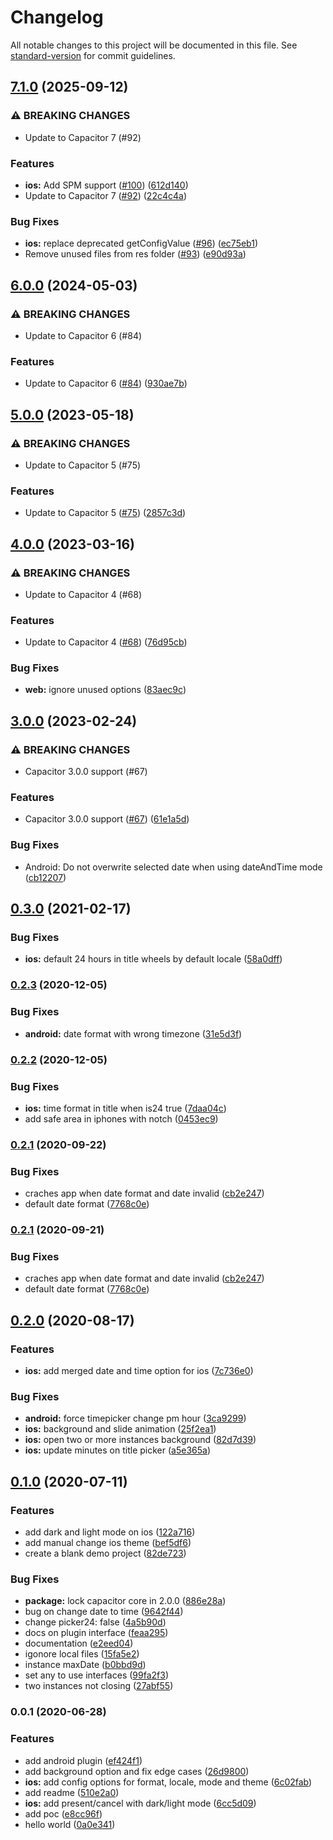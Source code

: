 # Changelog

All notable changes to this project will be documented in this file. See [standard-version](https://github.com/conventional-changelog/standard-version) for commit guidelines.

## [7.1.0](https://github.com/capacitor-community/date-picker/compare/v6.0.0...v7.1.0) (2025-09-12)


### ⚠ BREAKING CHANGES

* Update to Capacitor 7 (#92)

### Features

* **ios:** Add SPM support ([#100](https://github.com/capacitor-community/date-picker/issues/100)) ([612d140](https://github.com/capacitor-community/date-picker/commit/612d140cded8749b88d82170939a316e21eed9e8))
* Update to Capacitor 7 ([#92](https://github.com/capacitor-community/date-picker/issues/92)) ([22c4c4a](https://github.com/capacitor-community/date-picker/commit/22c4c4a3f93fbed15710c842a5b41393ae0ac839))


### Bug Fixes

* **ios:** replace deprecated getConfigValue ([#96](https://github.com/capacitor-community/date-picker/issues/96)) ([ec75eb1](https://github.com/capacitor-community/date-picker/commit/ec75eb114de741182f8fb883b25c6523d7512dc3))
* Remove unused files from res folder ([#93](https://github.com/capacitor-community/date-picker/issues/93)) ([e90d93a](https://github.com/capacitor-community/date-picker/commit/e90d93aab9909d87873d28367a1f5906d466f38a))

## [6.0.0](https://github.com/capacitor-community/date-picker/compare/v5.0.0...v6.0.0) (2024-05-03)


### ⚠ BREAKING CHANGES

* Update to Capacitor 6 (#84)

### Features

* Update to Capacitor 6 ([#84](https://github.com/capacitor-community/date-picker/issues/84)) ([930ae7b](https://github.com/capacitor-community/date-picker/commit/930ae7be97c7a7c9082882f979d25d22d22af9cd))

## [5.0.0](https://github.com/capacitor-community/date-picker/compare/v4.0.0...v5.0.0) (2023-05-18)


### ⚠ BREAKING CHANGES

* Update to Capacitor 5 (#75)

### Features

* Update to Capacitor 5 ([#75](https://github.com/capacitor-community/date-picker/issues/75)) ([2857c3d](https://github.com/capacitor-community/date-picker/commit/2857c3df0f20cba89c2e7140309aab9cfd05f245))

## [4.0.0](https://github.com/capacitor-community/date-picker/compare/v3.0.0...v4.0.0) (2023-03-16)


### ⚠ BREAKING CHANGES

* Update to Capacitor 4 (#68)

### Features

* Update to Capacitor 4 ([#68](https://github.com/capacitor-community/date-picker/issues/68)) ([76d95cb](https://github.com/capacitor-community/date-picker/commit/76d95cb033de0c1cb45aec2bd80e334d4f90acaf))


### Bug Fixes

* **web:** ignore unused options ([83aec9c](https://github.com/capacitor-community/date-picker/commit/83aec9c5a1453f921ca9770df1003aaf753e7748))

## [3.0.0](https://github.com/capacitor-community/date-picker/compare/v0.2.3...v3.0.0) (2023-02-24)


### ⚠ BREAKING CHANGES

* Capacitor 3.0.0 support (#67)

### Features

* Capacitor 3.0.0 support ([#67](https://github.com/capacitor-community/date-picker/issues/67)) ([61e1a5d](https://github.com/capacitor-community/date-picker/commit/61e1a5d8146dc247031b52b5bea11923f2166020))


### Bug Fixes

* Android: Do not overwrite selected date when using dateAndTime mode ([cb12207](https://github.com/capacitor-community/date-picker/commit/cb1220715ed61e9d4ac138820a4deb24e8a71a90))

## [0.3.0](https://github.com/capacitor-community/date-picker/compare/v0.2.3...v0.3.0) (2021-02-17)


### Bug Fixes

* **ios:** default 24 hours in title wheels by default locale ([58a0dff](https://github.com/capacitor-community/date-picker/commit/58a0dffce727e999d47d936932717d92c3717afa))

### [0.2.3](https://github.com/capacitor-community/date-picker/compare/v0.2.2...v0.2.3) (2020-12-05)


### Bug Fixes

* **android:** date format with wrong timezone ([31e5d3f](https://github.com/capacitor-community/date-picker/commit/31e5d3fdda1f8ed6dd0062004ec73399aa02eb9b))

### [0.2.2](https://github.com/capacitor-community/date-picker/compare/v0.2.1...v0.2.2) (2020-12-05)


### Bug Fixes

* **ios:** time format in title when is24 true ([7daa04c](https://github.com/capacitor-community/date-picker/commit/7daa04cd4d6ff84b93b4a5bb065363242e4504f6))
* add safe area in iphones with notch ([0453ec9](https://github.com/capacitor-community/date-picker/commit/0453ec9d00e07faa9d31f10a3d46cfd6224cc93d))

### [0.2.1](https://github.com/capacitor-community/date-picker/compare/v0.2.0...v0.2.1) (2020-09-22)


### Bug Fixes

* craches app when date format and date invalid ([cb2e247](https://github.com/capacitor-community/date-picker/commit/cb2e247c6d6d67a1927e943c815fdc50e3176063))
* default date format ([7768c0e](https://github.com/capacitor-community/date-picker/commit/7768c0e1886aa7542c8ebb0066287de887682a99))

### [0.2.1](https://github.com/capacitor-community/date-picker/compare/v0.2.0...v0.2.1) (2020-09-21)


### Bug Fixes

* craches app when date format and date invalid ([cb2e247](https://github.com/capacitor-community/date-picker/commit/cb2e247c6d6d67a1927e943c815fdc50e3176063))
* default date format ([7768c0e](https://github.com/capacitor-community/date-picker/commit/7768c0e1886aa7542c8ebb0066287de887682a99))

## [0.2.0](https://github.com/capacitor-community/date-picker/compare/v0.1.0...v0.2.0) (2020-08-17)


### Features

* **ios:** add merged date and time option for ios ([7c736e0](https://github.com/capacitor-community/date-picker/commit/7c736e0c350aba64575595965aa3f66c104d4f6c))


### Bug Fixes

* **android:** force timepicker change pm hour ([3ca9299](https://github.com/capacitor-community/date-picker/commit/3ca9299a78e54da2f1dd02255d1d57b3f6f0f78d))
* **ios:** background and slide animation ([25f2ea1](https://github.com/capacitor-community/date-picker/commit/25f2ea147ae7db5b9bed90d98cb58785562f6084))
* **ios:** open two or more instances background ([82d7d39](https://github.com/capacitor-community/date-picker/commit/82d7d39b502ac6d1daf9268f2fdd3a70f668386d))
* **ios:** update minutes on title picker ([a5e365a](https://github.com/capacitor-community/date-picker/commit/a5e365a3039d4912171425cec85c9f0a6a958f18))

## [0.1.0](https://github.com/capacitor-community/date-picker/compare/v0.0.1...v0.1.0) (2020-07-11)


### Features

* add dark and light mode on ios ([122a716](https://github.com/capacitor-community/date-picker/commit/122a7165e7e23040aa391855a3e8c62872398399))
* add manual change ios theme ([bef5df6](https://github.com/capacitor-community/date-picker/commit/bef5df6800d010c3bcb39b24d207d17595365141))
* create a blank demo project ([82de723](https://github.com/capacitor-community/date-picker/commit/82de723407e318ab9002c8ffdce0ea2d183b32d0))


### Bug Fixes

* **package:** lock capacitor core in 2.0.0 ([886e28a](https://github.com/capacitor-community/date-picker/commit/886e28a3bf05b5b56f38e75dae07ab23d51805b9))
* bug on change date to time ([9642f44](https://github.com/capacitor-community/date-picker/commit/9642f44001119ed22c97ac8f7a0b0bb4724d3f0e))
* change picker24: false ([4a5b90d](https://github.com/capacitor-community/date-picker/commit/4a5b90dad0da50242b41d09128e17f8074e67916))
* docs on plugin interface ([feaa295](https://github.com/capacitor-community/date-picker/commit/feaa295d5fdc9e6b1aa6ccf46e36f2a27c5a5dda))
* documentation ([e2eed04](https://github.com/capacitor-community/date-picker/commit/e2eed04979899404466649396cda5db65733ca69))
* igonore local files ([15fa5e2](https://github.com/capacitor-community/date-picker/commit/15fa5e2c611ce09371e71d7cb9e732e8079843b4))
* instance maxDate ([b0bbd9d](https://github.com/capacitor-community/date-picker/commit/b0bbd9d6bf0c8bc4ab2eca1951d08feb821f5376))
* set any to use interfaces ([99fa2f3](https://github.com/capacitor-community/date-picker/commit/99fa2f310c4ecabce826318c9b7a01bcf7fe668a))
* two instances not closing ([27abf55](https://github.com/capacitor-community/date-picker/commit/27abf55b1c61a210e9ae2546696b6c20b2899615))

### 0.0.1 (2020-06-28)


### Features

* add android plugin ([ef424f1](https://github.com/capacitor-community/date-picker/commit/ef424f16797b1c8d8e916c244b668e5bf50fb1ca))
* add background option and fix edge cases ([26d9800](https://github.com/capacitor-community/date-picker/commit/26d98009be94f95782d8353139d916b675cee9e3))
* **ios:** add config options for format, locale, mode and theme ([6c02fab](https://github.com/capacitor-community/date-picker/commit/6c02fab6cdadd60a8f48b4361e846f4adf6b1324))
* add readme ([510e2a0](https://github.com/capacitor-community/date-picker/commit/510e2a04d480bb0e730b65e7b37b3ccadcf88bc7))
* **ios:** add present/cancel with dark/light mode ([6cc5d09](https://github.com/capacitor-community/date-picker/commit/6cc5d09ed7d90d35eaf36a163bf6167fd3604ecf))
* add poc ([e8cc96f](https://github.com/capacitor-community/date-picker/commit/e8cc96f84b5118411a03a78e739ec8a5cb6b531d))
* hello world ([0a0e341](https://github.com/capacitor-community/date-picker/commit/0a0e341a00cf4e93d140b5751c5c1feb87094e55))
